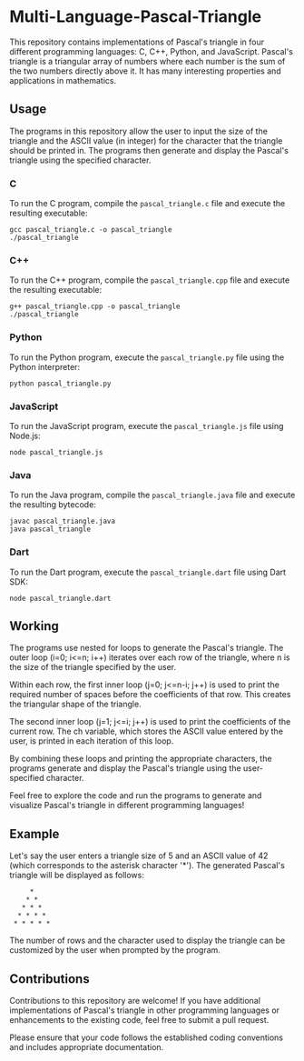 # Multi-Language-Pascal-Triangle

This repository contains implementations of Pascal's triangle in four different programming languages: C, C++, Python, and JavaScript. Pascal's triangle is a triangular array of numbers where each number is the sum of the two numbers directly above it. It has many interesting properties and applications in mathematics.

## Usage

The programs in this repository allow the user to input the size of the triangle and the ASCII value (in integer) for the character that the triangle should be printed in. The programs then generate and display the Pascal's triangle using the specified character.

### C

To run the C program, compile the `pascal_triangle.c` file and execute the resulting executable:
```
gcc pascal_triangle.c -o pascal_triangle
./pascal_triangle
```
### C++ 

To run the C++ program, compile the `pascal_triangle.cpp` file and execute the resulting executable:
```
g++ pascal_triangle.cpp -o pascal_triangle
./pascal_triangle
```
### Python

To run the Python program, execute the `pascal_triangle.py` file using the Python interpreter:
```
python pascal_triangle.py
```
### JavaScript

To run the JavaScript program, execute the `pascal_triangle.js` file using Node.js:
```
node pascal_triangle.js
```
### Java

To run the Java program, compile the `pascal_triangle.java` file and execute the resulting bytecode:
```
javac pascal_triangle.java
java pascal_triangle
```
### Dart

To run the Dart program, execute the `pascal_triangle.dart` file using Dart SDK:
```
node pascal_triangle.dart
```

## Working
The programs use nested for loops to generate the Pascal's triangle. The outer loop (i=0; i<=n; i++) iterates over each row of the triangle, where n is the size of the triangle specified by the user.

Within each row, the first inner loop (j=0; j<=n-i; j++) is used to print the required number of spaces before the coefficients of that row. This creates the triangular shape of the triangle.

The second inner loop (j=1; j<=i; j++) is used to print the coefficients of the current row. The ch variable, which stores the ASCII value entered by the user, is printed in each iteration of this loop.

By combining these loops and printing the appropriate characters, the programs generate and display the Pascal's triangle using the user-specified character.

Feel free to explore the code and run the programs to generate and visualize Pascal's triangle in different programming languages!

## Example

Let's say the user enters a triangle size of 5 and an ASCII value of 42 (which corresponds to the asterisk character '*'). The generated Pascal's triangle will be displayed as follows:
```     
     *
    * *
   * * *
  * * * *
 * * * * *
```
The number of rows and the character used to display the triangle can be customized by the user when prompted by the program.

## Contributions

Contributions to this repository are welcome! If you have additional implementations of Pascal's triangle in other programming languages or enhancements to the existing code, feel free to submit a pull request.

Please ensure that your code follows the established coding conventions and includes appropriate documentation.
